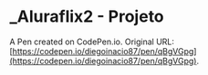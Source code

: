 # _Aluraflix2  - Projeto

A Pen created on CodePen.io. Original URL: [https://codepen.io/diegoinacio87/pen/qBgVGpg](https://codepen.io/diegoinacio87/pen/qBgVGpg).

